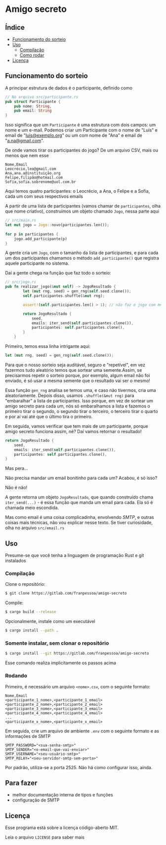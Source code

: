 # Amigo secreto

## Índice
 * [Funcionamento do sorteio](#funcionamento-do-sorteio)
 * [Uso](#uso)
    * [Compilação](#compilação)
    * [Como rodar](#rodando)
 * [Licença](#licença)

## Funcionamento do sorteio

A principar estrutura de dados é o participante, definido como 
```rust
// No arquivo src/participante.rs
pub struct Participante {
    pub nome: String,
    pub email: String
}
```

Isso significa que um `Participante` é uma estrutura com dois campos: um nome e um e-mail. Podemos criar um Participante com o nome de "Luís" e email de "luís@exemplo.org" ou um com nome de "Ana" e email de "a.na@gmail.com".
 
De onde vamos tirar os participantes do jogo? De um arquivo CSV, mais ou menos que nem esse

```csv
Nome,Email
Leocrécio,leo@gmail.com
Ana,ana.a@instituição.org
Felipe,filipão@hotmail.com
Sofia,sofia.sobrenome@uol.com.br

```
Aqui temos quatro participantes: o Leocrécio, a Ana, o Felipe e a Sofia, cada um com seus respectivos emails

A partir de uma lista de participantes (vamos chamar de `participantes`, olha que nome criativo), construímos um objeto chamado `Jogo`, nessa parte aqui

```rust
// src/main.rs
let mut jogo = Jogo::novo(participantes.len());
    
for p in participantes {
    jogo.add_participante(p)
}
```

A gente cria um `Jogo`, com o tamanho da lista de participantes, e para cada um dos participantes chamamos o método `add_participante()` que registra aquele participante no sistema. 

Daí a gente chega na função que faz todo o sorteio:
```rust
// src/jogo.rs
pub fn realizar_jogo(&mut self) -> JogoResultado {
        let (mut rng, seed) = gen_rng(self.seed.clone());
        self.participantes.shuffle(&mut rng);

        assert!(self.participantes.len() > 1); // não faz o jogo com menos de dois participantes

        return JogoResultado {
            seed,
            emails: iter_send(self.participantes.clone()),
            participantes: self.participantes.clone(),
        }
    }

```

Primeiro, temos essa linha intrigante aqui:
```rust
let (mut rng, seed) = gen_rng(self.seed.clone());
```
Para que o nosso sorteio seja auditável, seguro e "repetível", em vez fazermos tudo aleatório temos que sortear uma semente.Assim, se precisarmos repetir o sorteio porque, por exemplo, algum email não foi enviado, é só usar a mesma semente que o resultado vai ser o mesmo!

Essa função `gen_rng` analisa se temos uma, e caso não tivermos, cria uma aleatoriamente. Depois disso, usamos `.shuffle(&mut rng)` para "embaralhar" a lista de participantes. Isso porque, em vez de sortear um amigo secreto para cada um, nós só embaralhamos a lista e fazemos o primeiro tirar o segundo, o segundo tirar o terceiro, o terceiro tirar o quarto e por aí vai até que o último tira o primeiro.

Em seguida, vamos verificar que tem mais de um participante, porque amigo secreto funciona assim, né?
Daí vamos retornar o resultado!
```rust
return JogoResultado {
    seed,
    emails: iter_send(self.participantes.clone()),
    participantes: self.participantes.clone(),
}
```

Mas pera...

Não precisa mandar um email bonitinho para cada um?
Acabou, é só isso?

Não é não!

A gente retorna um objeto `JogoResultado`, que quando construído chama `iter_send(...)` - é essa função que manda um email para cada. Ela só é chamada meio escondida.

Mas como email é uma coisa complicadinha, envolvendo *SMTP*, e outras coisas mais técnicas, não vou explicar nesse texto. Se tiver curiosidade, olha no arquivo `src/email.rs`

## Uso
Presume-se que você tenha a linguagem de programação Rust e git instalados

### Compilação
Clone o repositório: 
```bash
$ git clone https://gitlab.com/franpessoa/amigo-secreto
```
Compile:
```bash
$ cargo build --release
```

Opcionalmente, instale como um executável
```bash
$ cargo install --path .
```

### Somente instalar, sem clonar o repositório
 ```bash
$ cargo install --git https://gitlab.com/franpessoa/amigo-secreto
```
Esse comando realiza implicitamente os passos acima

### Rodando
Primeiro, é necessário um arquivo `<nome>.csv`, com o seguinte formato:
```csv
Nome,Email
<participante_1_nome>,<participante_1_email>
<participante_2_nome>,<participante_2_email>
<participante_3_nome>,<participante_3_email>
<participante_4_nome>,<participante_4_email>
...
<participante_x_nome>,<participante_x_email>

```

Em seguida, crie um arquivo de ambiente `.env` com o seguinte formato e as informações de SMTP
```env
SMTP_PASSWORD="<sua-senha-smtp>"
SMTP_SENDER="<o-email-que-vai-enviar>"
SMTP_USERNAME="<seu-usuário-smtp>"
SMTP_RELAY="<seu-servidor-smtp-sem-porta>"
```
Por padrão, utiliza-se a porta 2525. Não há como configurar isso, ainda.

## Para fazer
 * melhor documentação interna de tipos e funções
 * configuração de SMTP

## Licença
Esse programa está sobre a licença código-aberto MIT.

Leia o arquivo `LICENSE` para saber mais
